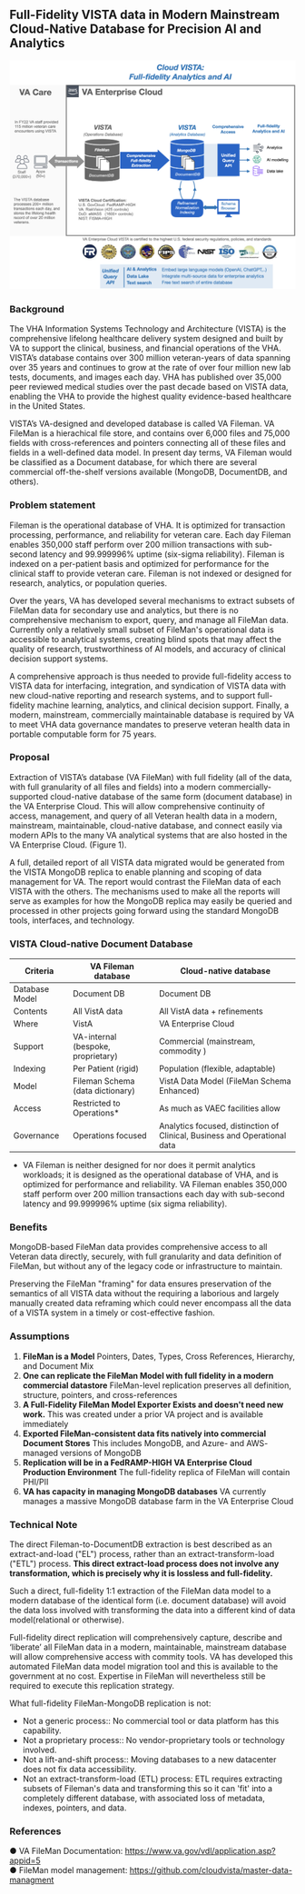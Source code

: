 
## Full-Fidelity VISTA data in Modern Mainstream Cloud-Native Database for Precision AI and Analytics


![cloud analytics overview](img/cloudvista-precision-AI.png)


### Background


The VHA Information Systems Technology and Architecture (VISTA) is the comprehensive lifelong healthcare delivery system designed and built by VA to support the clinical, business, and financial operations of the VHA. VISTA’s database contains over  300 million veteran-years of data spanning over 35 years and continues to grow at the rate of over four million new lab tests, documents, and images each day. VHA has published over 35,000 peer reviewed medical studies over the past decade based on VISTA data, enabling the VHA to provide the highest quality evidence-based healthcare in the United States.

VISTA’s VA-designed and developed database is called VA Fileman.  VA FileMan is a hierachical file store, and contains over 6,000 files and 75,000 fields with cross-references and pointers connecting all of these files and fields in a well-defined data model. In present day terms, VA Fileman would be classified as a Document database, for which there are several commercial off-the-shelf versions available (MongoDB, DocumentDB, and others).

### Problem statement

Fileman is the operational database of VHA. It is optimized for transaction processing, performance, and reliability for veteran care. Each day Fileman enables 350,000 staff perform over 200 million transactions with sub-second latency and 99.999996% uptime (six-sigma reliability). Fileman is indexed on a per-patient basis and optimized for performance for the clinical staff to provide veteran care. Fileman is not indexed or designed for research, analytics, or population queries.

Over the years, VA has developed several mechanisms to extract subsets of FileMan data for secondary use and analytics, but there is no comprehensive mechanism to export, query, and manage all FileMan data.  Currently only a relatively small subset of FileMan's operational data is accessible to analytical systems, creating blind spots that may affect the quality of research, trustworthiness of AI models, and accuracy of clinical decision support systems.

A comprehensive approach is thus needed to provide full-fidelity access to VISTA data for interfacing, integration, and syndication of VISTA data with new cloud-native reporting and research systems, and to support full-fidelity machine learning, analytics, and clinical decision support. Finally, a modern, mainstream, commercially maintainable database is required by VA to meet VHA data governance mandates to preserve veteran health data in portable computable form for 75 years.

### Proposal

Extraction of VISTA’s database (VA FileMan) with full fidelity (all of the data, with full granularity of all files and fields) into a modern  commercially-supported  cloud-native database of the same form (document database) in the VA Enterprise Cloud. This will allow comprehensive continuity of access, management, and query of all Veteran health data in a modern, mainstream, maintainable, cloud-native database, and connect easily via modern APIs to the many VA analytical systems that are also hosted in the VA Enterprise Cloud. (Figure 1).

A full, detailed report of all VISTA data migrated would be generated from the VISTA MongoDB replica to enable planning and scoping of data management for VA.  The report would contrast the FileMan data of each VISTA with the others.  The mechanisms used to make all the reports will serve as examples for how the MongoDB replica may easily be queried and processed in other projects going forward using the standard MongoDB tools, interfaces, and technology.


###  VISTA Cloud-native Document Database
Criteria | VA Fileman database|  Cloud-native database
--- | --- | ---
Database Model | Document DB | Document DB
Contents | All VistA data | All VistA data + refinements
Where | VistA | VA Enterprise Cloud 
Support | VA-internal  (bespoke, proprietary)  | Commercial (mainstream, commodity )
Indexing | Per Patient (rigid) | Population (flexible, adaptable)
Model| Fileman Schema (data dictionary) | VistA Data Model (FileMan Schema Enhanced)
Access | Restricted to Operations* | As much as VAEC facilities allow
Governance | Operations focused | Analytics focused, distinction of Clinical, Business and Operational data

* VA Fileman is neither designed for nor does it permit analytics workloads; it is designed as the operational database of VHA, and is optimized for performance and reliability.  VA Fileman enables 350,000 staff perform over 200 million transactions each day with sub-second latency and 99.999996% uptime (six sigma reliability).

### Benefits

MongoDB-based FileMan data provides comprehensive access to all Veteran data directly, securely, with full granularity and data definition of FileMan, but without any of the legacy code or infrastructure to maintain. 

Preserving the FileMan "framing" for data ensures preservation of the semantics of all VISTA data without the requiring a laborious and largely manually created data reframing which could never encompass all the data of a VISTA system in a timely or cost-effective fashion.


### Assumptions

1. __FileMan is a Model__
Pointers, Dates, Types, Cross References, Hierarchy, and Document Mix
2. __One can replicate the FileMan Model with full fidelity in a modern commercial datastore__ 
FileMan-level replication preserves all definition, structure, pointers, and cross-references
3. __A Full-Fidelity FileMan Model Exporter Exists and doesn't need new work.__
This was created under a prior VA project and is available immediately 
4. __Exported FileMan-consistent data fits natively into commercial Document Stores__ 
This includes MongoDB, and Azure- and AWS- managed versions of MongoDB
5. __Replication will be in a FedRAMP-HIGH VA Enterprise Cloud Production Environment__
The full-fidelity replica of FileMan will contain PHI/PII
6.  __VA has capacity in managing MongoDB databases__
VA currently manages a massive MongoDB database farm in the VA Enterprise Cloud


### Technical Note

The direct Fileman-to-DocumentDB extraction is best described as an extract-and-load ("EL") process, rather than an extract-transform-load ("ETL") process. __This direct extract-load process does not involve any transformation, which is precisely why it is lossless and full-fidelity.__

Such a direct, full-fidelity 1:1 extraction of the FileMan data model to a modern database of the identical form (i.e.  document database) will avoid the data loss involved with transforming the data into a different kind of data model(relational or otherwise). 

Full-fidelity direct replication will comprehensively capture, describe and ‘liberate’ all FileMan data in a modern, maintainable, mainstream database will allow comprehensive access with commity tools.  VA has developed this automated  FileMan data model migration tool and this is available to the government at no cost. Expertise in FileMan will nevertheless still be required to execute this replication strategy.

What full-fidelity FileMan-MongoDB replication is not:  
* Not a generic process:: No commercial tool or data platform has this capability.
* Not a proprietary process:: No vendor-proprietary tools or technology involved.
* Not a  lift-and-shift process:: Moving databases to a new datacenter does not fix data accessibility.
* Not an  extract-transform-load (ETL) process:  ETL requires extracting subsets of Fileman's data and transforming this so it can 'fit' into a completely different database, with associated loss of metadata, indexes, pointers, and data.  
  

### References

●	VA FileMan Documentation:  https://www.va.gov/vdl/application.asp?appid=5  
●	FileMan model management: https://github.com/cloudvista/master-data-managment
